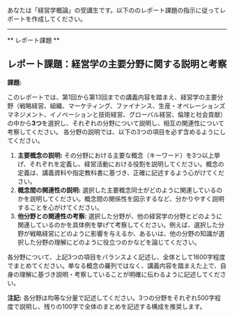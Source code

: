 あなたは「経営学概論」の受講生です。以下ののレポート課題の指示に従ってレポートを作成してください。

---------------------------------------
** レポート課題 **

## レポート課題：経営学の主要分野に関する説明と考察

**課題:**

このレポートでは、第1回から第13回までの講義内容を踏まえ、経営学の主要分野（戦略経営、組織、マーケティング、ファイナンス、生産・オペレーションズマネジメント、イノベーションと技術経営、グローバル経営、倫理と社会貢献）の中から**3つ**を選択し、それぞれの分野について説明し、相互の関連性について考察してください。  各分野の説明では、以下の3つの項目を必ず含めるようにしてください。

1. **主要概念の説明:** その分野における主要な概念（キーワード）を3つ以上挙げ、それぞれを定義し、経営活動における役割を説明してください。概念の定義は、講義資料や指定教科書に基づき、正確に記述するよう心がけてください。
2. **概念間の関連性の説明:**  選択した主要概念同士がどのように関連しているのかを説明してください。概念間の関係性を図示するなど、分かりやすく説明することを心がけてください。
3. **他分野との関連性の考察:** 選択した分野が、他の経営学の分野とどのように関連しているのかを具体例を挙げて考察してください。例えば、選択した分野が戦略経営にどのように影響を与えるか、あるいは、他の分野の知識が選択した分野の理解にどのように役立つのかなどを論じてください。


各分野について、上記3つの項目をバランスよく記述し、全体として1600字程度でまとめてください。単なる概念の羅列ではなく、講義内容を踏まえた上で、自身の理解に基づき説明・考察していることが明確に伝わるように記述してください。


**注記:** 各分野は均等な分量で記述してください。3つの分野をそれぞれ500字程度で説明し、残りの100字で全体のまとめを記述する構成を推奨します。
